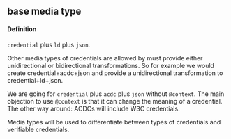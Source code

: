 ## base media type

<h4>Definition</h4><p><code>credential</code> plus <code>ld</code> plus <code>json</code>.</p><p>Other media types of credentials are allowed by must provide either unidirectional or bidirectional transformations.  So for example we would create credential+acdc+json and provide a unidirectional transformation to credential+ld+json.</p><p>We are going for <code>credential</code> plus <code>acdc</code> plus <code>json</code> without <code>@context</code>. The main objection to use <code>@context</code> is that it can change the meaning of a credential. The other way around: ACDCs will include W3C credentials.</p><p>Media types will be used to differentiate between types of credentials and verifiable credentials.</p>

